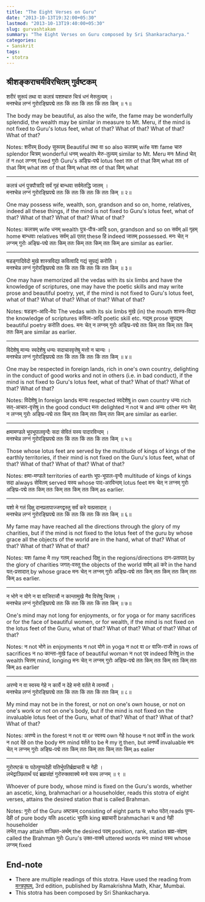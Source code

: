 ```yaml
---
title: "The Eight Verses on Guru"
date: "2013-10-13T19:32:00+05:30"
lastmod: "2013-10-13T19:40:00+05:30"
slug: gurvashtakam
summary: "The Eight Verses on Guru composed by Sri Shankaracharya."
categories:
- Sanskrit
tags:
- stotra
---
```



श्रीशङ्कराचर्यविरचितम् गुर्वष्टकम्
------


शरीरं सुरूपं तथा वा कलत्रं यशश्चारु चित्रं धनं मेरुतुल्यम् ।  
मनश्चेन्न लग्नं  गुरोरङ्घ्रिपद्मे  ततः किं ततः किं ततः किं ततः किम् ॥ १॥ 

The body may be beautiful, as also the wife, the fame may be wonderfully splendid, the wealth 
may be similar in measure to Mt. Meru, if the mind is not fixed to Guru's lotus feet, what of that?
What of that? What of that? What of that?


Notes: शरीरम् Body सुरूपम् Beautiful तथा  वा so also कलत्रम् wife यशः fame चारु splendor चित्रम् wonderful 
धनम् wealth मेरु-तुल्यम् similar to Mt. Meru
मनः Mind चेत् if न not लग्नम् fixed गुरोः Guru's अङ्घ्रि-पद्मे lotus feet ततः of that किम् what ततः of that 
किम् what ततः of that किम् what ततः of that किम् what

---------

कलत्रं धनं पुत्रपौत्रादि सर्वं गृहं बान्धवा सर्वमेतद्धि जातम् ।   
मनश्चेन्न लग्नं  गुरोरङ्घ्रिपद्मे  ततः किं ततः किं ततः किं ततः किम् ॥ २॥ 

One may possess wife, wealth, son, grandson and so on, home, relatives, indeed all these things, 
if the mind is not fixed to Guru's lotus feet, what of that? What of that? What of that? 
What of that?

Notes: 
कलत्रम् wife धनम् wealth पुत्र-पौत्र-आदि son, grandson and so on सर्वम् all गृहम् home बान्धवाः relatives 
सर्वम् all एतत् these हि indeed जातम्  possessed. 
मनः चेत् न लग्नम् गुरोः अङ्घ्रि-पद्मे   ततः किम् ततः किम् ततः किम् ततः किम् are similar as earlier.





-------

षडङ्गादिवेदो मुखे शास्त्रविद्या कवित्वादि गद्यं सुपद्यं करोति ।  
मनश्चेन्न लग्नं  गुरोरङ्घ्रिपद्मे  ततः किं ततः किं ततः किं ततः किम् ॥ ३॥ 

One may have memorized all the vedas with its six limbs and have the knowledge of scriptures, one may have the poetic skills and may write prose and beautiful poetry, yet, if the mind is 
not fixed to Guru's lotus feet, what of that? What of that? What of that? What of that? 

Notes: 
षडङ्ग-आदि-वेदः The vedas with its six limbs मुखे (in) the mouth शास्त्र-विद्या the knowledge of scriptures
कवित्व-आदि poetic skill etc. गद्यम् prose सुपद्यम् beautiful poetry करोति does. 
मनः चेत् न लग्नम् गुरोः अङ्घ्रि-पद्मे   ततः किम् ततः किम् ततः किम् ततः किम् are similar as earlier.




-------

विदेशेषु मान्यः स्वदेशेषु धन्यः सदाचारवृत्तेषु मत्तो न चान्यः ।  
मनश्चेन्न लग्नं  गुरोरङ्घ्रिपद्मे  ततः किं ततः किं ततः किं ततः किम् ॥ ४॥ 

One may be respected in foreign lands, rich in one's own country, delighting in the conduct
of good works and not in others (i.e. in bad conduct), if the mind is not fixed to Guru's lotus
feet, what of that? What of that? What of that? What of that?

Notes: 
विदेशेषु In foreign lands मान्यः respected स्वदेशेषु in own country धन्यः rich सत्-आचार-वृत्तेषु in the good 
conduct मत्तः delighted न not च  and अन्यः other
मनः चेत् न लग्नम् गुरोः अङ्घ्रि-पद्मे   ततः किम् ततः किम् ततः किम् ततः किम् are similar as earlier.




-------


क्षमामण्डले भूपभूपालवृन्दैः सदा सेवितं यस्य पादारविन्दम् ।  
मनश्चेन्न लग्नं  गुरोरङ्घ्रिपद्मे  ततः किं ततः किं ततः किं ततः किम् ॥ ५॥ 

Those whose lotus feet are served by the multitude of kings of kings of the earthly
territories, if their mind is not fixed on the Guru's lotus feet, what of that? What of that?
What of that? What of that?

Notes:
क्षमा-मण्डले territories of earth भूप-भूपाल-वृन्दैः multitude of kings of kings सदा always सेवितम् served
यस्य whose पाद-अरविन्दम् lotus feet 
मनः चेत् न लग्नम् गुरोः अङ्घ्रि-पद्मे   ततः किम् ततः किम् ततः किम् ततः किम् as earlier.





-------

यशो मे गतं दिक्षु दानप्रतापाज्जगद्वस्तु सर्वं करे यत्प्रसादात् ।  
मनश्चेन्न लग्नं  गुरोरङ्घ्रिपद्मे  ततः किं ततः किं ततः किं ततः किम् ॥ ६॥ 

My fame may have reached all the directions through the glory of my charities, but if the mind
is not fixed to the lotus feet of the guru by whose grace all the objects of the world are in the
hand, what of that? What of that? What of that? What of that?

Notes: यशः fame मे my गतम् reached दिक्षु in the regions/directions दान-प्रतापात् by the glory of charities
जगत्-वस्तु the objects of the world सर्वम् all करे in the hand यत्-प्रसादात् by whose grace
मनः चेत् न लग्नम् गुरोः अङ्घ्रि-पद्मे   ततः किम् ततः किम् ततः किम् ततः किम् as earlier.







-------


न भोगे न योगे न वा वाजिराजौ न कान्तामुखे नैव वित्तेषु चित्तम् ।  
मनश्चेन्न लग्नं  गुरोरङ्घ्रिपद्मे  ततः किं ततः किं ततः किं ततः किम् ॥ ७॥ 

One's mind may not long for enjoyments, or for yoga or for many sacrifices or for the face
of beautiful women, or for wealth, if the mind is not fixed on the lotus feet of the Guru, what
of that? What of that? What of that? What of that? 

Notes: न not भोगे in enjoyments न not योगे in yoga न not वा or वाजि-राजौ in rows of sacrifices न no
कान्ता-मुखे face of beautiful woman न not एव indeed वित्तेषु in the wealth चित्तम् mind, longing
मनः चेत् न लग्नम् गुरोः अङ्घ्रि-पद्मे   ततः किम् ततः किम् ततः किम् ततः किम् as earlier





-------


अरण्ये न वा स्वस्य गेहे न कार्ये न देहे मनो वर्तते मे त्वनर्घ्ये ।  
मनश्चेन्न लग्नं  गुरोरङ्घ्रिपद्मे  ततः किं ततः किं ततः किं ततः किम् ॥ ८॥ 

My mind may not be in the forest, or not on one's own house, or not on one's work or not
on one's body, but if the mind is not fixed on the invaluable lotus feet of the Guru, what of that?
What of that? What of that? What of that?

Notes: अरण्ये in the forest न not वा or स्वस्य own गेहे house न not कार्ये in the work न not 
देहे on the body मनः mind वर्तते to be मे my तु then, but अनर्घ्ये invaluable 
मनः चेत् न लग्नम् गुरोः अङ्घ्रि-पद्मे   ततः किम् ततः किम् ततः किम् ततः किम् as ealier



-------

गुरोरष्टकं यः पठेत्पुण्यदेही यतिर्भूपतिर्ब्रह्मचारी च गेही ।  
लभेद्वाञ्छितार्थं पदं ब्रह्मसंज्ञं गुरोरुक्तवाक्ये मनो यस्य लग्नम् ॥ ९ ॥

Whoever of pure body, whose mind is fixed on the Guru's words, whether an ascetic, king, brahmachari or a householder, reads this stotra of eight verses, attains the desired station that 
is called Brahman.


Notes: गुरोः of the Guru अष्टकम् consisting of eight parts यः who पठेत् reads पुण्य-देही of pure body 
यतिः ascetic भूपतिः king ब्रह्मचारी brahmachari च and गेही householder  
लभेत् may attain वाञ्छित-अर्थम् the desired पदम् position, rank, station ब्रह्म-संज्ञम् called the Brahman
गुरोः Guru's उक्त-वाक्ये uttered words मनः mind यस्य whose लग्नम् fixed

End-note
--------
* There are multiple readings of this stotra. Have used the reading from 
[मन्त्रपुष्पम्](http://www.advaitaashrama.org/Book/Detail/1093), 3rd edition, published by Ramakrishna
Math, Khar, Mumbai.
* This stotra has been composed by Sri Shankacharya.
